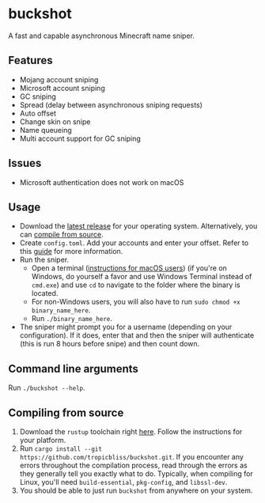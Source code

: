 # buckshot

A fast and capable asynchronous Minecraft name sniper.

## Features

- Mojang account sniping
- Microsoft account sniping
- GC sniping
- Spread (delay between asynchronous sniping requests)
- Auto offset
- Change skin on snipe
- Name queueing
- Multi account support for GC sniping

## Issues

- Microsoft authentication does not work on macOS

## Usage

- Download the [latest release](https://github.com/tropicbliss/buckshot/releases/latest) for your operating system. Alternatively, you can [compile from source](https://github.com/tropicbliss/buckshot#compiling-from-source).
- Create `config.toml`. Add your accounts and enter your offset. Refer to this [guide](https://github.com/tropicbliss/buckshot/blob/main/CONFIG.md) for more information.
- Run the sniper.
  - Open a terminal ([instructions for macOS users](https://www.stugon.com/open-terminal-in-current-folder-location-mac/)) (if you're on Windows, do yourself a favor and use Windows Terminal instead of `cmd.exe`) and use `cd` to navigate to the folder where the binary is located.
  - For non-Windows users, you will also have to run `sudo chmod +x binary_name_here`.
  - Run `./binary_name_here`.
- The sniper might prompt you for a username (depending on your configuration). If it does, enter that and then the sniper will authenticate (this is run 8 hours before snipe) and then count down.

## Command line arguments

Run `./buckshot --help`.

## Compiling from source

1. Download the `rustup` toolchain right [here](https://rustup.rs/). Follow the instructions for your platform.
2. Run `cargo install --git https://github.com/tropicbliss/buckshot.git`. If you encounter any errors throughout the compilation process, read through the errors as they generally tell you exactly what to do. Typically, when compiling for Linux, you'll need `build-essential`, `pkg-config`, and `libssl-dev`.
3. You should be able to just run `buckshot` from anywhere on your system.
